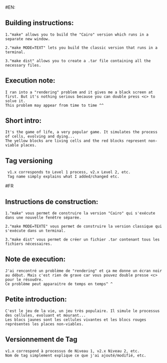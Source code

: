 #EN:

## Building instructions:

	1."make" allows you to build the "Cairo" version which runs in a separate new window.

	2."make MODE=TEXT" lets you build the classic version that runs in a terminal.

	3."make dist" allows you to create a .tar file containing all the necessary files.

## Execution note:

	I ran into a "rendering" problem and it gives me a black screen at first. But it's nothing serious because you can double press <c> to solve it.
	This problem may appear from time to time ^^


## Short intro:

	It's the game of life, a very popular game. It simulates the process of cells, evolving and dying...
	The yellow blocks are living cells and the red blocks represent non-viable places.

## Tag versioning
    
     v1.x corresponds to Level 1 process, v2.x Level 2, etc.
     Tag name simply explains what I added/changed etc.


#FR

## Instructions de construction:

	1."make" vous permet de construire la version "Cairo" qui s'exécute dans une nouvelle fenêtre séparée.
	
	2."make MODE=TEXTE" vous permet de construire la version classique qui s'exécute dans un terminal.
	
	3."make dist" vous permet de créer un fichier .tar contenant tous les fichiers nécessaires.

## Note de execution:
	
	J'ai rencontré un problème de "rendering" et ça me donne un écran noir au début. Mais c'est rien de grave car vous pouvez double presse <c> pour le résoudre.
	Ce problème peut apparaitre de temps en temps^ ^


## Petite introduction:

	C'est le jeu de la vie, un jeu très populaire. Il simule le processus des cellules, evoluant et mourant...
	Les blocs jaunes sont les cellules vivantes et les blocs rouges représentes les places non-viables.

## Versionnement de Tag
    
    v1.x correspond à processus de Niveau 1, v2.x Niveau 2, etc.
    Nom de tag simplement explique ce que j'ai ajouté/modifié, etc.
